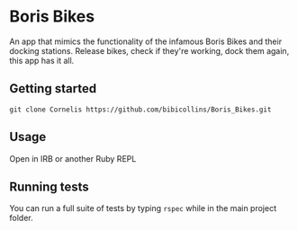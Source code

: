 # Boris Bikes

An app that mimics the functionality of the infamous Boris Bikes and their docking stations. Release bikes, check if they're working, dock them again, this app has it all.

## Getting started

`git clone Cornelis https://github.com/bibicollins/Boris_Bikes.git`

## Usage

Open in IRB or another Ruby REPL

## Running tests

You can run a full suite of tests by typing `rspec` while in the main project folder.
